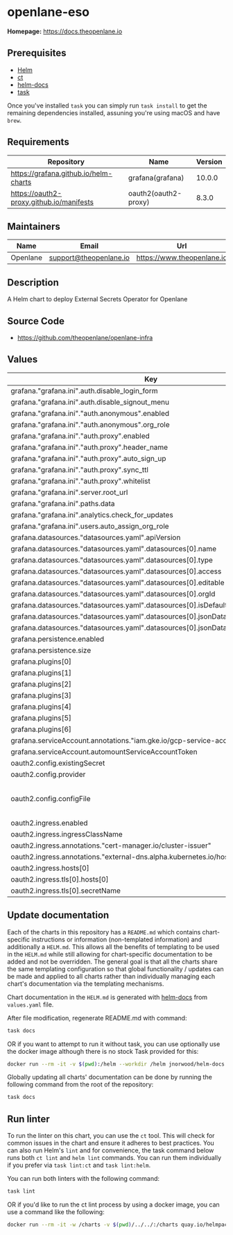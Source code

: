 # openlane-eso

**Homepage:** <https://docs.theopenlane.io>

## Prerequisites

- [Helm](https://helm.sh/docs/intro/install/)
- [ct](https://github.com/helm/chart-testing)
- [helm-docs](https://github.com/norwoodj/helm-docs)
- [task](https://taskfile.dev/)

Once you've installed `task` you can simply run `task install` to get the remaining dependencies installed, assuning you're using macOS and have `brew`.

## Requirements

| Repository | Name | Version |
|------------|------|---------|
| https://grafana.github.io/helm-charts | grafana(grafana) | 10.0.0 |
| https://oauth2-proxy.github.io/manifests | oauth2(oauth2-proxy) | 8.3.0 |

## Maintainers

| Name | Email | Url |
| ---- | ------ | --- |
| Openlane | <support@theopenlane.io> | <https://www.theopenlane.io> |

## Description

A Helm chart to deploy External Secrets Operator for Openlane

## Source Code

* <https://github.com/theopenlane/openlane-infra>

## Values

| Key | Type | Default | Description |
|-----|------|---------|-------------|
| grafana."grafana.ini".auth.disable_login_form | bool | `true` |  |
| grafana."grafana.ini".auth.disable_signout_menu | bool | `false` |  |
| grafana."grafana.ini"."auth.anonymous".enabled | bool | `true` |  |
| grafana."grafana.ini"."auth.anonymous".org_role | string | `"Admin"` |  |
| grafana."grafana.ini"."auth.proxy".enabled | bool | `true` |  |
| grafana."grafana.ini"."auth.proxy".header_name | string | `"X-Auth-Request-Email"` |  |
| grafana."grafana.ini"."auth.proxy".auto_sign_up | bool | `true` |  |
| grafana."grafana.ini"."auth.proxy".sync_ttl | int | `60` |  |
| grafana."grafana.ini"."auth.proxy".whitelist | string | `""` |  |
| grafana."grafana.ini".server.root_url | string | `"https://grafana.theopenlane.org"` |  |
| grafana."grafana.ini".paths.data | string | `"/var/lib/grafana/data"` |  |
| grafana."grafana.ini".analytics.check_for_updates | bool | `true` |  |
| grafana."grafana.ini".users.auto_assign_org_role | string | `"Admin"` |  |
| grafana.datasources."datasources.yaml".apiVersion | int | `1` |  |
| grafana.datasources."datasources.yaml".datasources[0].name | string | `"Google Cloud Monitoring"` |  |
| grafana.datasources."datasources.yaml".datasources[0].type | string | `"stackdriver"` |  |
| grafana.datasources."datasources.yaml".datasources[0].access | string | `"proxy"` |  |
| grafana.datasources."datasources.yaml".datasources[0].editable | bool | `true` |  |
| grafana.datasources."datasources.yaml".datasources[0].orgId | int | `1` |  |
| grafana.datasources."datasources.yaml".datasources[0].isDefault | bool | `true` |  |
| grafana.datasources."datasources.yaml".datasources[0].jsonData.authenticationType | string | `"gce"` |  |
| grafana.datasources."datasources.yaml".datasources[0].jsonData.defaultProject | string | `"prod-apps-project"` |  |
| grafana.persistence.enabled | bool | `true` |  |
| grafana.persistence.size | string | `"10Gi"` |  |
| grafana.plugins[0] | string | `"grafana-clock-panel"` |  |
| grafana.plugins[1] | string | `"digrich-bubblechart-panel"` |  |
| grafana.plugins[2] | string | `"natel-discrete-panel"` |  |
| grafana.plugins[3] | string | `"pr0ps-trackmap-panel"` |  |
| grafana.plugins[4] | string | `"grafana-piechart-panel"` |  |
| grafana.plugins[5] | string | `"vonage-status-panel"` |  |
| grafana.plugins[6] | string | `"grafana-worldmap-panel"` |  |
| grafana.serviceAccount.annotations."iam.gke.io/gcp-service-account" | string | `"grafana-gke-sa@prod-apps-project.iam.gserviceaccount.com"` |  |
| grafana.serviceAccount.automountServiceAccountToken | bool | `true` |  |
| oauth2.config.existingSecret | string | `"grafana-app-secret"` |  |
| oauth2.config.provider | string | `"google"` |  |
| oauth2.config.configFile | string | `"set_xauthrequest = true\nskip_auth_preflight = true\nredirect_url = \"https://grafana.theopenlane.org/oauth2/callback\"\nupstreams = [ \"http://grafana:80/\" ]\nwhitelist_domains = [ \"*.theopenlane.org\" ]\nemail_domains = [ \"*\" ]"` |  |
| oauth2.ingress.enabled | bool | `false` |  |
| oauth2.ingress.ingressClassName | string | `"gce"` |  |
| oauth2.ingress.annotations."cert-manager.io/cluster-issuer" | string | `"letsencrypt-prod"` |  |
| oauth2.ingress.annotations."external-dns.alpha.kubernetes.io/hostname" | string | `"grafana.theopenlane.org"` |  |
| oauth2.ingress.hosts[0] | string | `"grafana.theopenlane.org"` |  |
| oauth2.ingress.tls[0].hosts[0] | string | `"grafana.theopenlane.org"` |  |
| oauth2.ingress.tls[0].secretName | string | `"grafana-tls"` |  |

## Update documentation

Each of the charts in this repository has a `README.md` which contains chart-specific instructions or information (non-templated information) and additionally a `HELM.md`. This allows all the benefits of templating to be used in the `HELM.md` while still allowing for chart-specific documentation to be added and not be overridden. The general goal is that all the charts share the same templating configuration so that global functionality / updates can be made and applied to all charts rather than individually managing each chart's documentation via the templating mechanisms.

Chart documentation in the `HELM.md` is generated with [helm-docs](https://github.com/norwoodj/helm-docs) from `values.yaml` file.

After file modification, regenerate README.md with command:

```bash
task docs
```

OR if you want to attempt to run it without task, you can use optionally use the docker image although there is no stock Task provided for this:

```bash
docker run --rm -it -v $(pwd):/helm --workdir /helm jnorwood/helm-docs:v1.14.2 helm-docs
```

Globally updating all charts' documentation can be done by running the following command from the root of the repository:

```bash
task docs
```

## Run linter

To run the linter on this chart, you can use the `ct` tool. This will check for common issues in the chart and ensure it adheres to best practices. You can also run Helm's `lint` and for convenience, the task command below runs both `ct lint` and `helm lint` commands. You can run them individually if you prefer via `task lint:ct` and `task lint:helm`.

You can run both linters with the following command:

```bash
task lint
```

OR if you'd like to run the ct lint process by using a docker image, you can use a command like the following:

```bash
docker run --rm -it -w /charts -v $(pwd)/../../:/charts quay.io/helmpack/chart-testing:v3.12.0 ct lint --charts /charts/charts/openlane-eso --config /charts/charts/openlane-eso/ct.yaml
```
